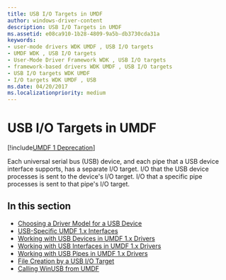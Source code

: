 ```yaml
---
title: USB I/O Targets in UMDF
author: windows-driver-content
description: USB I/O Targets in UMDF
ms.assetid: e08ca910-1b28-4809-9a5b-db3730cda31a
keywords:
- user-mode drivers WDK UMDF , USB I/O targets
- UMDF WDK , USB I/O targets
- User-Mode Driver Framework WDK , USB I/O targets
- framework-based drivers WDK UMDF , USB I/O targets
- USB I/O targets WDK UMDF
- I/O targets WDK UMDF , USB
ms.date: 04/20/2017
ms.localizationpriority: medium
---
```


# USB I/O Targets in UMDF

[!include[UMDF 1 Deprecation](../umdf-1-deprecation.md)]

Each universal serial bus (USB) device, and each pipe that a USB device interface supports, has a separate I/O target. I/O that the USB device processes is sent to the device's I/O target. I/O that a specific pipe processes is sent to that pipe's I/O target.

## In this section


-   [Choosing a Driver Model for a USB Device](choosing-a-driver-model-for-a-usb-device.md)
-   [USB-Specific UMDF 1.x Interfaces](usb-specific-umdf-1-x-interfaces.md)
-   [Working with USB Devices in UMDF 1.x Drivers](working-with-usb-devices-in-umdf-1-x-drivers.md)
-   [Working with USB Interfaces in UMDF 1.x Drivers](working-with-usb-interfaces-in-umdf-1-x-drivers.md)
-   [Working with USB Pipes in UMDF 1.x Drivers](working-with-usb-pipes-in-umdf-1-x-drivers.md)
-   [File Creation by a USB I/O Target](file-creation-by-a-usb-i-o-target.md)
-   [Calling WinUSB from UMDF](escaping-to-winusb.md)

 

 





